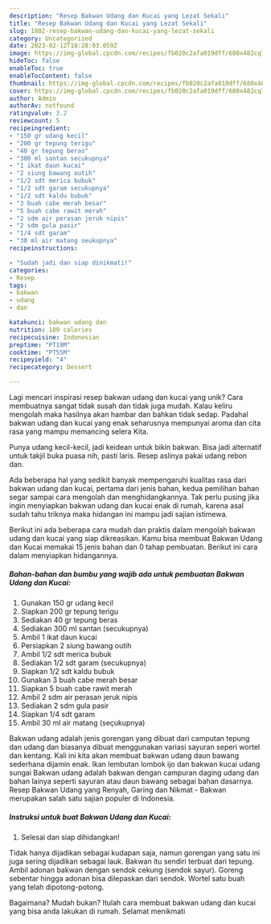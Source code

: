 ```yaml
---
description: "Resep Bakwan Udang dan Kucai yang Lezat Sekali"
title: "Resep Bakwan Udang dan Kucai yang Lezat Sekali"
slug: 1802-resep-bakwan-udang-dan-kucai-yang-lezat-sekali
category: Uncategorized
date: 2023-02-12T18:28:03.059Z
image: https://img-global.cpcdn.com/recipes/fb020c2afa019dff/680x482cq70/bakwan-udang-dan-kucai-foto-resep-utama.jpg
hideToc: false
enableToc: true
enableTocContent: false
thumbnail: https://img-global.cpcdn.com/recipes/fb020c2afa019dff/680x482cq70/bakwan-udang-dan-kucai-foto-resep-utama.jpg
cover: https://img-global.cpcdn.com/recipes/fb020c2afa019dff/680x482cq70/bakwan-udang-dan-kucai-foto-resep-utama.jpg
author: Admin
authorAv: notfound
ratingvalue: 3.2
reviewcount: 5
recipeingredient:
- "150 gr udang kecil"
- "200 gr tepung terigu"
- "40 gr tepung beras"
- "300 ml santan secukupnya"
- "1 ikat daun kucai"
- "2 siung bawang outih"
- "1/2 sdt merica bubuk"
- "1/2 sdt garam secukupnya"
- "1/2 sdt kaldu bubuk"
- "3 buah cabe merah besar"
- "5 buah cabe rawit merah"
- "2 sdm air perasan jeruk nipis"
- "2 sdm gula pasir"
- "1/4 sdt garam"
- "30 ml air matang seukupnya"
recipeinstructions:

- "Sudah jadi dan siap dinikmati!"
categories:
- Resep
tags:
- bakwan
- udang
- dan

katakunci: bakwan udang dan 
nutrition: 189 calories
recipecuisine: Indonesian
preptime: "PT19M"
cooktime: "PT55M"
recipeyield: "4"
recipecategory: Dessert

---
```





Lagi mencari inspirasi resep bakwan udang dan kucai yang unik? Cara membuatnya sangat tidak susah dan tidak juga mudah. Kalau keliru mengolah maka hasilnya akan hambar dan bahkan tidak sedap. Padahal bakwan udang dan kucai yang enak seharusnya mempunyai aroma dan cita rasa yang mampu memancing selera Kita.





Punya udang kecil-kecil, jadi keidean untuk bikin bakwan. Bisa jadi alternatif untuk takjil buka puasa nih, pasti laris. Resep aslinya pakai udang rebon dan.

Ada beberapa hal yang sedikit banyak mempengaruhi kualitas rasa dari bakwan udang dan kucai, pertama dari jenis bahan, kedua pemilihan bahan segar sampai cara mengolah dan menghidangkannya. Tak perlu pusing jika ingin menyiapkan bakwan udang dan kucai enak di rumah, karena asal sudah tahu triknya maka hidangan ini mampu jadi sajian istimewa.






Berikut ini ada beberapa cara mudah dan praktis dalam mengolah bakwan udang dan kucai yang siap dikreasikan. Kamu bisa membuat Bakwan Udang dan Kucai memakai 15 jenis bahan dan 0 tahap pembuatan. Berikut ini cara dalam menyiapkan hidangannya.

<!--inarticleads1-->

##### Bahan-bahan dan bumbu yang wajib ada untuk pembuatan Bakwan Udang dan Kucai:

1. Gunakan 150 gr udang kecil
1. Siapkan 200 gr tepung terigu
1. Sediakan 40 gr tepung beras
1. Sediakan 300 ml santan (secukupnya)
1. Ambil 1 ikat daun kucai
1. Persiapkan 2 siung bawang outih
1. Ambil 1/2 sdt merica bubuk
1. Sediakan 1/2 sdt garam (secukupnya)
1. Siapkan 1/2 sdt kaldu bubuk
1. Gunakan 3 buah cabe merah besar
1. Siapkan 5 buah cabe rawit merah
1. Ambil 2 sdm air perasan jeruk nipis
1. Sediakan 2 sdm gula pasir
1. Siapkan 1/4 sdt garam
1. Ambil 30 ml air matang (seçukupnya)


Bakwan udang adalah jenis gorengan yang dibuat dari camputan tepung dan udang dan biasanya dibuat menggunakan variasi sayuran seperi wortel dan kentang. Kali ini kita akan membuat bakwan udang daun bawang sederhana dijamin enak. Ikan lembutan lombok ijo dan bakwan kucai udang sungai Bakwan udang adalah bakwan dengan campuran daging udang dan bahan lainya seperti sayuran atau daun bawang sebagai bahan dasarnya. Resep Bakwan Udang yang Renyah, Garing dan Nikmat - Bakwan merupakan salah satu sajian populer di Indonesia. 

<!--inarticleads2-->

##### Instruksi untuk buat Bakwan Udang dan Kucai:


1. Selesai dan siap dihidangkan!

Tidak hanya dijadikan sebagai kudapan saja, namun gorengan yang satu ini juga sering dijadikan sebagai lauk. Bakwan itu sendiri terbuat dari tepung. Ambil adonan bakwan dengan sendok cekung (sendok sayur). Goreng sebentar hingga adonan bisa dilepaskan dari sendok. Wortel satu buah yang telah dipotong-potong. 

Bagaimana? Mudah bukan? Itulah cara membuat bakwan udang dan kucai yang bisa anda lakukan di rumah. Selamat menikmati
